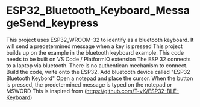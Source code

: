 # ESP32_Bluetooth_Keyboard_MessageSend_keypress
This project uses ESP32_WROOM-32 to identify as a bluetooth keyboard. It will send a predetermined message when a key is pressed
This project builds up on the example in the bluetooth keyboard example. 
This code needs to be built on VS Code / PlatformIO extension
The ESP 32 connects to a laptop via bluetooth. There is no authentican mechanism to connect.
Build the code, write onto the ESP32.
Add bluetooth device called "ESP32 Bluetooth Keybord"
Open a notepad and place the cursor. When the button is pressed, the predetermined message is typed on the notepad or MSWORD 
This is inspired from (https://github.com/T-vK/ESP32-BLE-Keyboard)
